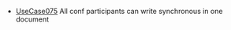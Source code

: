  * [UseCase075](../requirements/UseCase075.md) All conf participants can write synchronous in one document